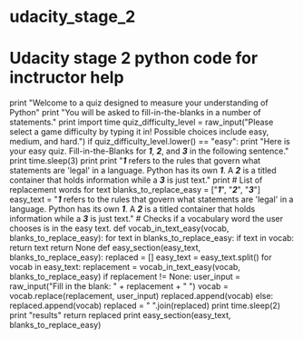 # udacity_stage_2
# Udacity stage 2 python code for inctructor help


print "Welcome to a quiz designed to measure your understanding of Python"
print "You will be asked to fill-in-the-blanks in a number of statements."
print 
import time
quiz_difficulty_level = raw_input("Please select a game difficulty by typing it in! Possible choices include easy, medium, and hard.")
if quiz_difficulty_level.lower() == "easy":
    print "Here is your easy quiz. Fill-in-the-Blanks for ___1___, ___2___, and ___3___ in the following sentence."
    print 
    time.sleep(3)
    print 
    print "___1___ refers to the rules that govern what statements are 'legal' in a language. Python has its own ___1___. A ___2___ is a titled container that holds information while a ___3___ is just text."
    print 
    # List of replacement words for text
    blanks_to_replace_easy = ["___1___", "___2___", "___3___"]
    easy_text = "___1___ refers to the rules that govern what statements are 'legal' in a language. Python has its own ___1___. A ___2___ is a titled container that holds information while a ___3___ is just text."
    # Checks if a vocabulary word the user chooses is in the easy text. 
    def vocab_in_text_easy(vocab, blanks_to_replace_easy):
        for text in blanks_to_replace_easy:
            if text in vocab:
                return text
        return None
    def easy_section(easy_text, blanks_to_replace_easy):
        replaced = []
        easy_text = easy_text.split()
        for vocab in easy_text:
            replacement = vocab_in_text_easy(vocab, blanks_to_replace_easy)
            if replacement != None:
                user_input = raw_input("Fill in the blank: " + replacement + " ")
                vocab = vocab.replace(replacement, user_input)
                replaced.append(vocab)
            else:
                replaced.append(vocab)
        replaced = " ".join(replaced)
        print 
        time.sleep(2)
        print "results"
        return replaced
    print easy_section(easy_text, blanks_to_replace_easy)
